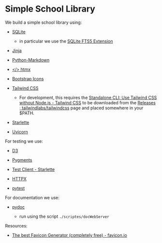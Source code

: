 # Simple School Library

We build a simple school library using:

- [SQLite](https://www.sqlite.org/)

  - in particular we use the [SQLite FTS5
    Extension](https://sqlite.org/fts5.html)

- [Jinja](https://jinja.palletsprojects.com/en/3.0.x/)

- [Python-Markdown](https://python-markdown.github.io/)

- [</> htmx](https://htmx.org/)

- [Bootstrap Icons](https://icons.getbootstrap.com/)

- [Tailwind CSS](https://tailwindcss.com/docs)

  - For development, this requires the [Standalone CLI: Use Tailwind CSS
    without Node.js - Tailwind
    CSS](https://tailwindcss.com/blog/standalone-cli) to be downloaded
    from the [Releases ·
    tailwindlabs/tailwindcss](https://github.com/tailwindlabs/tailwindcss/releases)
    page and placed somewhere in your $PATH.

- [Starlette](https://www.starlette.io/)

- [Uvicorn](http://www.uvicorn.org/)

For testing we use:

- [D3](https://d3js.org/getting-started)

- [Pygments](https://pygments.org/docs/)

- [Test Client - Starlette](https://www.starlette.io/testclient/)

- [HTTPX](https://www.python-httpx.org/)

- [pytest](https://docs.pytest.org/en/8.2.x/)

For documentation we use:

- [pydoc](https://docs.python.org/3/library/pydoc.html)

  - run using the script `./scriptes/docWebServer`

Resources:

- [The best Favicon Generator (completely free) -
  favicon.io](https://favicon.io/)
